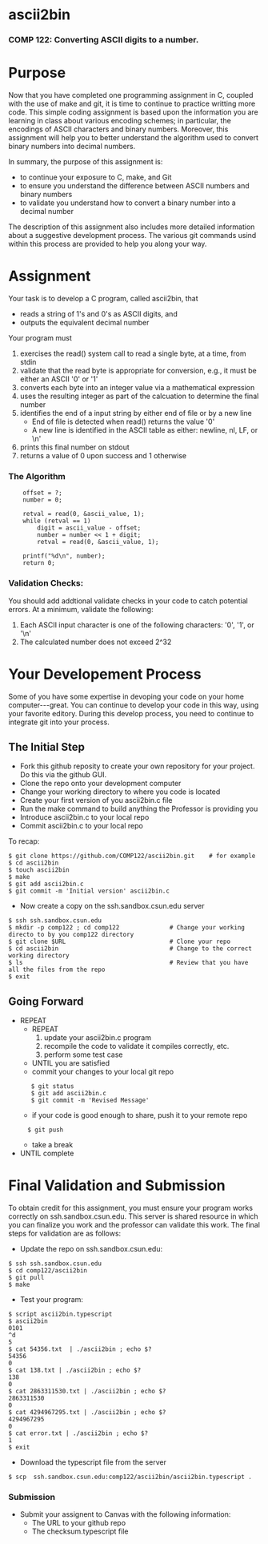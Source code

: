 # ascii2bin

### COMP 122: Converting ASCII digits to a number.


# Purpose
Now that you have completed one programming assignment in C, coupled with the use of make and git, it is time to continue to practice writting more code.  This simple coding assignment is based upon the information you are learning in class about various encoding schemes; in particular, the encodings of ASCII characters and binary numbers.   Moreover, this assignment will help you to better understand the algorithm used to convert binary numbers into decimal numbers.

In summary, the purpose of this assignment is:

* to continue your exposure to C, make, and Git
* to ensure you understand the difference between ASCII numbers and binary numbers
* to validate you understand how to convert a binary number into a decimal number

The description of this assignment also includes more detailed information about a suggestive development process.  The various git commands usind within this process are provided to help you along your way.


# Assignment
Your task is to develop a C program, called ascii2bin, that
  * reads a string of 1's and 0's as ASCII digits, and 
  * outputs the equivalent decimal number 

Your program must
  1. exercises the read() system call to read a single byte, at a time, from stdin
  1. validate that the read byte is appropriate for conversion, e.g., it must be either an ASCII '0' or '1'
  1. converts each byte into an integer value via a mathematical expression
  1. uses the resulting integer as part of the calcuation to determine the final number
  1. identifies the end of a input string by either end of file or by a new line
      *  End of file is detected when read() returns the value '0'
      *  A new line is identified in the ASCII table as either: newline, nl, LF, or \n'
  1. prints this final number on stdout
  1. returns a value of 0 upon success and 1 otherwise


### The Algorithm
```
    offset = ?;
    number = 0;
    
    retval = read(0, &ascii_value, 1);
    while (retval == 1)
        digit = ascii_value - offset;
        number = number << 1 + digit;  
        retval = read(0, &ascii_value, 1);
        
    printf("%d\n", number);
    return 0;
```

### Validation Checks:
You should add addtional validate checks in your code to catch potential errors. At a minimum, validate the following:
1. Each ASCII input character is one of the following characters: '0', '1', or '\n'
1. The calculated number does not exceed 2^32


# Your Developement Process
Some of you have some expertise in devoping your code on your home computer---great.  You can continue to develop your code in this way, using your favorite editory.  During this develop process, you need to continue to integrate git into your process.  


## The Initial Step
  * Fork this github reposity to create your own repository for your project.  Do this via the github GUI.
  * Clone the repo onto your development computer
  * Change your working directory to where you code is located
  * Create your first version of you ascii2bin.c file
  * Run the make command to build anything the Professor is providing you
  * Introduce ascii2bin.c to your local repo
  * Commit ascii2bin.c to your local repo

To recap:
```
$ git clone https://github.com/COMP122/ascii2bin.git    # for example
$ cd ascii2bin
$ touch ascii2bin
$ make
$ git add ascii2bin.c
$ git commit -m 'Initial version' ascii2bin.c
```

  * Now create a copy on the ssh.sandbox.csun.edu server
```
$ ssh ssh.sandbox.csun.edu
$ mkdir -p comp122 ; cd comp122              # Change your working directo to by you comp122 directory
$ git clone $URL                             # Clone your repo
$ cd ascii2bin                               # Change to the correct working directory
$ ls                                         # Review that you have all the files from the repo
$ exit
```

## Going Forward

* REPEAT
    * REPEAT
      1. update your ascii2bin.c program
      1. recompile the code to validate it compiles correctly, etc.
      1. perform some test case
    * UNTIL you are satisfied 
    * commit your changes to your local git repo
    ```
       $ git status
       $ git add ascii2bin.c
       $ git commit -m 'Revised Message'
    ```
    * if your code is good enough to share, push it to your remote repo
    ```
      $ git push
    ```
    * take a break
* UNTIL complete


# Final Validation and Submission
To obtain credit for this assignment, you must ensure your program works correctly on ssh.sandbox.csun.edu.  This server is shared resource in which you can finalize you work and the professor can validate this work.  The final steps for validation are as follows:

* Update the repo on ssh.sandbox.csun.edu:
```
$ ssh ssh.sandbox.csun.edu
$ cd comp122/ascii2bin
$ git pull
$ make    
```

* Test your program:
```
$ script ascii2bin.typescript 
$ ascii2bin
0101
^d
5
$ cat 54356.txt  | ./ascii2bin ; echo $?
54356
0
$ cat 138.txt | ./ascii2bin ; echo $?
138
0
$ cat 2863311530.txt | ./ascii2bin ; echo $?
2863311530
0
$ cat 4294967295.txt | ./ascii2bin ; echo $?
4294967295
0
$ cat error.txt | ./ascii2bin ; echo $?
1
$ exit
```
* Download the typescript file from the server
```
$ scp  ssh.sandbox.csun.edu:comp122/ascii2bin/ascii2bin.typescript .
```

### Submission
* Submit your assignent to Canvas with the following information:
  * The URL to your github repo
  * The checksum.typescript file

